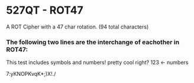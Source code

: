 # 527QT - ROT47
A ROT Cipher with a 47 char rotation. (94 total characters)

### The following two lines are the interchange of eachother in ROT47:

This test includes symbols and numbers! pretty cool right? 123 <- numbers

7$%/K:!/:K%\*Y(;Z!/K/?)X+(/KW\*ZK\*;)X!./eK,.!::?KY++(K.%#$:yKNOPKvqK\*;)X!./
